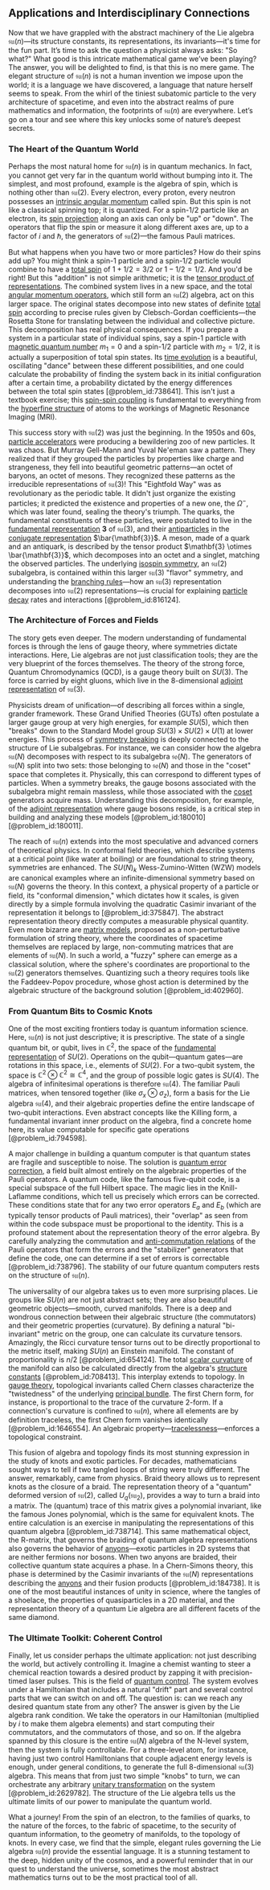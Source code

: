 ## Applications and Interdisciplinary Connections

Now that we have grappled with the abstract machinery of the Lie algebra $\mathfrak{su}(n)$—its structure constants, its representations, its invariants—it's time for the fun part. It’s time to ask the question a physicist always asks: "So what?" What good is this intricate mathematical game we’ve been playing? The answer, you will be delighted to find, is that this is no mere game. The elegant structure of $\mathfrak{su}(n)$ is not a human invention we impose upon the world; it is a language we have discovered, a language that nature herself seems to speak. From the whirl of the tiniest subatomic particle to the very architecture of spacetime, and even into the abstract realms of pure mathematics and information, the footprints of $\mathfrak{su}(n)$ are everywhere. Let’s go on a tour and see where this key unlocks some of nature’s deepest secrets.

### The Heart of the Quantum World

Perhaps the most natural home for $\mathfrak{su}(n)$ is in quantum mechanics. In fact, you cannot get very far in the quantum world without bumping into it. The simplest, and most profound, example is the algebra of spin, which is nothing other than $\mathfrak{su}(2)$. Every electron, every proton, every neutron possesses an [intrinsic angular momentum](@article_id:189233) called spin. But this spin is not like a classical spinning top; it is quantized. For a spin-$1/2$ particle like an electron, its [spin projection](@article_id:183865) along an axis can only be "up" or "down". The operators that flip the spin or measure it along different axes are, up to a factor of $i$ and $\hbar$, the generators of $\mathfrak{su}(2)$—the famous Pauli matrices.

But what happens when you have two or more particles? How do their spins add up? You might think a spin-1 particle and a spin-1/2 particle would combine to have a [total spin](@article_id:152841) of $1 + 1/2 = 3/2$ or $1 - 1/2 = 1/2$. And you'd be right! But this "addition" is not simple arithmetic; it is the [tensor product of representations](@article_id:136656). The combined system lives in a new space, and the total [angular momentum operators](@article_id:152519), which still form an $\mathfrak{su}(2)$ algebra, act on this larger space. The original states decompose into new states of definite [total spin](@article_id:152841) according to precise rules given by Clebsch-Gordan coefficients—the Rosetta Stone for translating between the individual and collective picture. This decomposition has real physical consequences. If you prepare a system in a particular state of individual spins, say a spin-1 particle with [magnetic quantum number](@article_id:145090) $m_1=0$ and a spin-1/2 particle with $m_2=1/2$, it is actually a superposition of total spin states. Its [time evolution](@article_id:153449) is a beautiful, oscillating "dance" between these different possibilities, and one could calculate the probability of finding the system back in its initial configuration after a certain time, a probability dictated by the energy differences between the total spin states [@problem_id:738641]. This isn't just a textbook exercise; this [spin-spin coupling](@article_id:150275) is fundamental to everything from the [hyperfine structure](@article_id:157855) of atoms to the workings of Magnetic Resonance Imaging (MRI).

This success story with $\mathfrak{su}(2)$ was just the beginning. In the 1950s and 60s, [particle accelerators](@article_id:148344) were producing a bewildering zoo of new particles. It was chaos. But Murray Gell-Mann and Yuval Ne'eman saw a pattern. They realized that if they grouped the particles by properties like charge and strangeness, they fell into beautiful geometric patterns—an octet of baryons, an octet of mesons. They recognized these patterns as the irreducible representations of $\mathfrak{su}(3)$! This "Eightfold Way" was as revolutionary as the periodic table. It didn't just organize the existing particles; it predicted the existence and properties of a new one, the $\Omega^-$, which was later found, sealing the theory's triumph. The quarks, the fundamental constituents of these particles, were postulated to live in the [fundamental representation](@article_id:157184) $\mathbf{3}$ of $\mathfrak{su}(3)$, and their [antiparticles](@article_id:155172) in the [conjugate representation](@article_id:138642) $\bar{\mathbf{3}}$. A meson, made of a quark and an antiquark, is described by the tensor product $\mathbf{3} \otimes \bar{\mathbf{3}}$, which decomposes into an octet and a singlet, matching the observed particles. The underlying [isospin symmetry](@article_id:145569), an $\mathfrak{su}(2)$ subalgebra, is contained within this larger $\mathfrak{su}(3)$ "flavor" symmetry, and understanding the [branching rules](@article_id:137860)—how an $\mathfrak{su}(3)$ representation decomposes into $\mathfrak{su}(2)$ representations—is crucial for explaining [particle decay](@article_id:159444) rates and interactions [@problem_id:816124].

### The Architecture of Forces and Fields

The story gets even deeper. The modern understanding of fundamental forces is through the lens of gauge theory, where symmetries dictate interactions. Here, Lie algebras are not just classification tools; they are the very blueprint of the forces themselves. The theory of the strong force, Quantum Chromodynamics (QCD), is a gauge theory built on $SU(3)$. The force is carried by eight gluons, which live in the 8-dimensional [adjoint representation](@article_id:146279) of $\mathfrak{su}(3)$.

Physicists dream of unification—of describing all forces within a single, grander framework. These Grand Unified Theories (GUTs) often postulate a larger gauge group at very high energies, for example $SU(5)$, which then "breaks" down to the Standard Model group $SU(3) \times SU(2) \times U(1)$ at lower energies. This process of [symmetry breaking](@article_id:142568) is deeply connected to the structure of Lie subalgebras. For instance, we can consider how the algebra $\mathfrak{su}(N)$ decomposes with respect to its subalgebra $\mathfrak{so}(N)$. The generators of $\mathfrak{su}(N)$ split into two sets: those belonging to $\mathfrak{so}(N)$ and those in the "coset" space that completes it. Physically, this can correspond to different types of particles. When a symmetry breaks, the gauge bosons associated with the subalgebra might remain massless, while those associated with the [coset](@article_id:149157) generators acquire mass. Understanding this decomposition, for example, of the [adjoint representation](@article_id:146279) where gauge bosons reside, is a critical step in building and analyzing these models [@problem_id:180010] [@problem_id:180011].

The reach of $\mathfrak{su}(n)$ extends into the most speculative and advanced corners of theoretical physics. In conformal field theories, which describe systems at a critical point (like water at boiling) or are foundational to string theory, symmetries are enhanced. The $SU(N)_k$ Wess-Zumino-Witten (WZW) models are canonical examples where an infinite-dimensional symmetry based on $\mathfrak{su}(N)$ governs the theory. In this context, a physical property of a particle or field, its "conformal dimension," which dictates how it scales, is given directly by a simple formula involving the quadratic Casimir invariant of the representation it belongs to [@problem_id:375847]. The abstract representation theory directly computes a measurable physical quantity. Even more bizarre are [matrix models](@article_id:148305), proposed as a non-perturbative formulation of string theory, where the coordinates of spacetime themselves are replaced by large, non-commuting matrices that are elements of $\mathfrak{su}(N)$. In such a world, a "fuzzy" sphere can emerge as a classical solution, where the sphere's coordinates are proportional to the $\mathfrak{su}(2)$ generators themselves. Quantizing such a theory requires tools like the Faddeev-Popov procedure, whose ghost action is determined by the algebraic structure of the background solution [@problem_id:402960].

### From Quantum Bits to Cosmic Knots

One of the most exciting frontiers today is quantum information science. Here, $\mathfrak{su}(n)$ is not just descriptive; it is prescriptive. The state of a single quantum bit, or qubit, lives in $\mathbb{C}^2$, the space of the [fundamental representation](@article_id:157184) of $SU(2)$. Operations on the qubit—quantum gates—are rotations in this space, i.e., elements of $SU(2)$. For a two-qubit system, the space is $\mathbb{C}^2 \otimes \mathbb{C}^2 \cong \mathbb{C}^4$, and the group of possible logic gates is $SU(4)$. The algebra of infinitesimal operations is therefore $\mathfrak{su}(4)$. The familiar Pauli matrices, when tensored together (like $\sigma_x \otimes \sigma_z$), form a basis for the Lie algebra $\mathfrak{su}(4)$, and their algebraic properties define the entire landscape of two-qubit interactions. Even abstract concepts like the Killing form, a fundamental invariant inner product on the algebra, find a concrete home here, its value computable for specific gate operations [@problem_id:794598].

A major challenge in building a quantum computer is that quantum states are fragile and susceptible to noise. The solution is [quantum error correction](@article_id:139102), a field built almost entirely on the algebraic properties of the Pauli operators. A quantum code, like the famous five-qubit code, is a special subspace of the full Hilbert space. The magic lies in the Knill-Laflamme conditions, which tell us precisely which errors can be corrected. These conditions state that for any two error operators $E_a$ and $E_b$ (which are typically tensor products of Pauli matrices), their "overlap" as seen from within the code subspace must be proportional to the identity. This is a profound statement about the representation theory of the error algebra. By carefully analyzing the commutation and [anti-commutation relations](@article_id:153321) of the Pauli operators that form the errors and the "stabilizer" generators that define the code, one can determine if a set of errors is correctable [@problem_id:738796]. The stability of our future quantum computers rests on the structure of $\mathfrak{su}(n)$.

The universality of our algebra takes us to even more surprising places. Lie groups like $SU(n)$ are not just abstract sets; they are also beautiful geometric objects—smooth, curved manifolds. There is a deep and wondrous connection between their algebraic structure (the commutators) and their geometric properties (curvature). By defining a natural "bi-invariant" metric on the group, one can calculate its curvature tensors. Amazingly, the Ricci curvature tensor turns out to be directly proportional to the metric itself, making $SU(n)$ an Einstein manifold. The constant of proportionality is $n/2$ [@problem_id:654124]. The total [scalar curvature](@article_id:157053) of the manifold can also be calculated directly from the algebra's [structure constants](@article_id:157466) [@problem_id:708413]. This interplay extends to topology. In [gauge theory](@article_id:142498), topological invariants called Chern classes characterize the "twistedness" of the underlying [principal bundle](@article_id:158935). The first Chern form, for instance, is proportional to the trace of the curvature 2-form. If a connection's curvature is confined to $\mathfrak{su}(n)$, where all elements are by definition traceless, the first Chern form vanishes identically [@problem_id:1646554]. An algebraic property—[tracelessness](@article_id:270324)—enforces a topological constraint.

This fusion of algebra and topology finds its most stunning expression in the study of knots and exotic particles. For decades, mathematicians sought ways to tell if two tangled loops of string were truly different. The answer, remarkably, came from physics. Braid theory allows us to represent knots as the closure of a braid. The representation theory of a "quantum" deformed version of $\mathfrak{su}(2)$, called $U_q(\mathfrak{su}_2)$, provides a way to turn a braid into a matrix. The (quantum) trace of this matrix gives a polynomial invariant, like the famous Jones polynomial, which is the same for equivalent knots. The entire calculation is an exercise in manipulating the representations of this quantum algebra [@problem_id:738714]. This same mathematical object, the R-matrix, that governs the braiding of quantum algebra representations also governs the behavior of [anyons](@article_id:143259)—exotic particles in 2D systems that are neither fermions nor bosons. When two anyons are braided, their collective quantum state acquires a phase. In a Chern-Simons theory, this phase is determined by the Casimir invariants of the $\mathfrak{su}(N)$ representations describing the [anyons](@article_id:143259) and their fusion products [@problem_id:184738]. It is one of the most beautiful instances of unity in science, where the tangles of a shoelace, the properties of quasiparticles in a 2D material, and the representation theory of a quantum Lie algebra are all different facets of the same diamond.

### The Ultimate Toolkit: Coherent Control

Finally, let us consider perhaps the ultimate application: not just describing the world, but actively controlling it. Imagine a chemist wanting to steer a chemical reaction towards a desired product by zapping it with precision-timed laser pulses. This is the field of [quantum control](@article_id:135853). The system evolves under a Hamiltonian that includes a natural "drift" part and several control parts that we can switch on and off. The question is: can we reach any desired quantum state from any other? The answer is given by the Lie algebra rank condition. We take the operators in our Hamiltonian (multiplied by $i$ to make them algebra elements) and start computing their commutators, and the commutators of those, and so on. If the algebra spanned by this closure is the entire $\mathfrak{su}(N)$ algebra of the N-level system, then the system is fully controllable. For a three-level atom, for instance, having just two control Hamiltonians that couple adjacent energy levels is enough, under general conditions, to generate the full 8-dimensional $\mathfrak{su}(3)$ algebra. This means that from just two simple "knobs" to turn, we can orchestrate any arbitrary [unitary transformation](@article_id:152105) on the system [@problem_id:2629782]. The structure of the Lie algebra tells us the ultimate limits of our power to manipulate the quantum world.

What a journey! From the spin of an electron, to the families of quarks, to the nature of the forces, to the fabric of spacetime, to the security of quantum information, to the geometry of manifolds, to the topology of knots. In every case, we find that the simple, elegant rules governing the Lie algebra $\mathfrak{su}(n)$ provide the essential language. It is a stunning testament to the deep, hidden unity of the cosmos, and a powerful reminder that in our quest to understand the universe, sometimes the most abstract mathematics turns out to be the most practical tool of all.